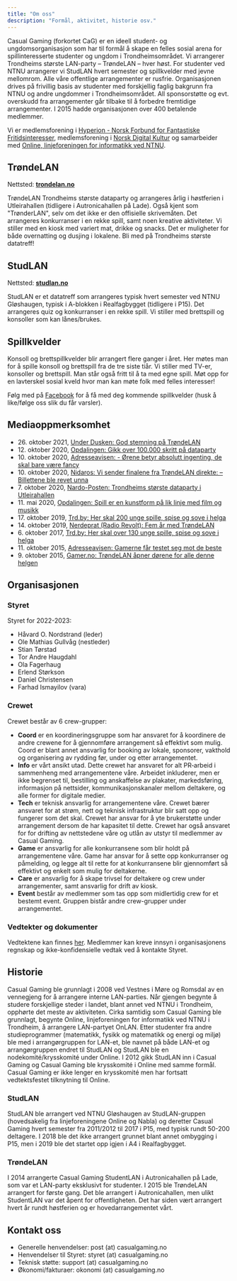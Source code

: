 ```yaml
---
title: "Om oss"
description: "Formål, aktivitet, historie osv."
---
```


Casual Gaming (forkortet CaG) er en ideell student- og ungdomsorganisasjon som har til formål å skape en felles sosial arena for spillinteresserte studenter og ungdom i Trondheimsområdet. Vi arrangerer Trondheims største LAN-party – TrøndeLAN – hver høst. For studenter ved NTNU arrangerer vi StudLAN hvert semester og spillkvelder med jevne mellomrom. Alle våre offentlige arrangementer er rusfrie. Organisasjonen drives på frivillig basis av studenter med forskjellig faglig bakgrunn fra NTNU og andre ungdommer i Trondheimsområdet. All sponsorstøtte og evt. overskudd fra arrangementer går tilbake til å forbedre fremtidige arrangementer. I 2015 hadde organisasjonen over 400 betalende medlemmer.

Vi er medlemsforening i [Hyperion - Norsk Forbund for Fantastiske Fritidsinteresser](http://n4f.no/), medlemsforening i [Norsk Digital Kultur](https://www.digitalkultur.no/) og samarbeider med [Online, linjeforeningen for informatikk ved NTNU](https://online.ntnu.no/).

## TrøndeLAN

Nettsted: **[trondelan.no](https://trondelan.no/)**

TrøndeLAN Trondheims største dataparty og arrangeres årlig i høstferien i Utleirahallen (tidligere i Autronicahallen på Lade). Også kjent som "TrønderLAN", selv om det ikke er den offisielle skrivemåten. Det arrangeres konkurranser i en rekke spill, samt noen kreative aktiviteter. Vi stiller med en kiosk med variert mat, drikke og snacks. Det er muligheter for både overnatting og dusjing i lokalene. Bli med på Trondheims største datatreff!

## StudLAN

Nettsted: **[studlan.no](https://studlan.no)**

StudLAN er et datatreff som arrangeres typisk hvert semester ved NTNU Gløshaugen, typisk i A-blokken i Realfagbygget (tidligere i P15). Det arrangeres quiz og konkurranser i en rekke spill. Vi stiller med brettspill og konsoller som kan lånes/brukes.

## Spillkvelder

Konsoll og brettspillkvelder blir arrangert flere ganger i året. Her møtes man for å spille konsoll og brettspill fra de tre siste tiår. Vi stiller med TV-er, konsoller og brettspill. Man står også fritt til å ta med egne spill. Møt opp for en lavterskel sosial kveld hvor man kan møte folk med felles interesser!

Følg med på [Facebook](https://www.facebook.com/CasualGamingTrondheim/) for å få med deg kommende spillkvelder (husk å like/følge oss slik du får varsler).

## Mediaoppmerksomhet

- 26\. oktober 2021, [Under Dusken: God stemning på TrøndeLAN](https://underdusken.no/e-sport-sport/god-stemning-pa-trondelan/296254)
- 12\. oktober 2020, [Opdalingen: Gikk over 100.000 skritt på dataparty](https://www.opdalingen.no/nyheter/2020/10/12/Gikk-over-100.000-skritt-p%C3%A5-dataparty-22806315.ece)
- 10\. oktober 2020, [Adresseavisen: - Ørene betyr absolutt ingenting, de skal bare være fancy](https://www.adressa.no/pluss/kultur/2020/10/10/%C3%98rene-betyr-absolutt-ingenting-de-skal-bare-v%C3%A6re-fancy-22801219.ece)
- 10\. oktober 2020, [Nidaros: Vi sender finalene fra TrøndeLAN direkte: – Billettene ble revet unna](https://www.nidaros.no/vi-sender-finalene-fra-trondelan-direkte-billettene-ble-revet-unna/s/5-113-112817)
- 7\. oktober 2020, [Nardo-Posten: Trondheims største dataparty i Utleirahallen](https://nardoposten.no/2020/10/trondheims-storste-dataparty-i-utleirahallen/)
- 11\. mai 2020, [Opdalingen: Spill er en kunstform på lik linje med film og musikk](https://www.opdalingen.no/nyheter/2020/05/11/Spill-er-en-kunstform-p%C3%A5-lik-linje-med-film-og-musikk-21798906.ece)
- 17\. oktober 2019, [Trd.by: Her skal 200 unge spille, spise og sove i helga](https://trd.by/aktuelt/2019/10/17/Her-skal-200-unge-spille-spise-og-sove-i-helga-20159427.ece)
- 14\. oktober 2019, [Nerdeprat (Radio Revolt): Fem år med TrøndeLAN](https://radiorevolt.no/post/fem-ar-med-trndelan)
- 6\. oktober 2017, [Trd.by: Her skal over 130 unge spille, spise og sove i helga](https://trd.by/event/2017/10/06/Her-skal-over-130-unge-spille-spise-og-sove-i-helga-15400017.ece)
- 11\. oktober 2015, [Adresseavisen: Gamerne får testet seg mot de beste](https://www.adressa.no/nyheter/trondheim/2015/10/11/Gamerne-f%C3%A5r-testet-seg-mot-de-beste-11669351.ece)
- 9\. oktober 2015, [Gamer.no: TrøndeLAN åpner dørene for alle denne helgen](https://www.gamer.no/artikler/trondelan-apner-dorene-for-alle/193159)

## Organisasjonen

### Styret

Styret for 2022-2023:

- Håvard O. Nordstrand (leder)
- Ole Mathias Gullvåg (nestleder)
- Stian Tørstad
- Tor Andre Haugdahl
- Ola Fagerhaug
- Erlend Størkson
- Daniel Christensen
- Farhad Ismayilov (vara)

### Crewet

Crewet består av 6 crew-grupper:

- **Coord** er en koordineringsgruppe som har ansvaret for å koordinere de andre crewene for å gjennomføre arrangement så effektivt som mulig. Coord er blant annet ansvarlig for booking av lokale, sponsorer, vakthold og organisering av rydding før, under og etter arrangementet.
- **Info** er vårt ansikt utad. Dette crewet har ansvaret for alt PR‐arbeid i sammenheng med arrangementene våre. Arbeidet inkluderer, men er ikke begrenset til, bestilling og anskaffelse av plakater, markedsføring, informasjon på nettsider, kommunikasjonskanaler mellom deltakere, og alle former for digitale medier.
- **Tech** er teknisk ansvarlig for arrangementene våre. Crewet bærer ansvaret for at strøm, nett og teknisk infrastruktur blir satt opp og fungerer som det skal. Crewet har ansvar for å yte brukerstøtte under arrangement dersom de har kapasitet til dette. Crewet har også ansvaret for for drifting av nettstedene våre og utlån av utstyr til medlemmer av Casual Gaming.
- **Game** er ansvarlig for alle konkurransene som blir holdt på arrangementene våre. Game har ansvar for å sette opp konkurranser og påmelding, og legge alt til rette for at konkurransene blir gjennomført så effektivt og enkelt som mulig for deltakerne.
- **Care** er ansvarlig for å skape trivsel for deltakere og crew under arrangementer, samt ansvarlig for drift av kiosk.
- **Event** består av medlemmer som tas opp som midlertidig crew for et bestemt event. Gruppen bistår andre crew-grupper under arrangementet.

### Vedtekter og dokumenter

Vedtektene kan finnes [her](https://link.casualgaming.no/vedtekter). Medlemmer kan kreve innsyn i organisasjonens regnskap og ikke-konfidensielle vedtak ved å kontakte Styret.

## Historie

Casual Gaming ble grunnlagt i 2008 ved Vestnes i Møre og Romsdal av en vennegjeng for å arrangere interne LAN-parties. Når gjengen begynte å studere forskjellige steder i landet, blant annet ved NTNU i Trondheim, opphørte det meste av aktiviteten. Cirka samtidig som Casual Gaming ble grunnlagt, begynte Online, linjeforeningen for informatikk ved NTNU i Trondheim, å arrangere LAN-partyet OnLAN. Etter studenter fra andre studieprogrammer (matematikk, fysikk og matematikk og energi og miljø) ble med i arrangørgruppen for LAN-et, ble navnet på både LAN-et og arrangørgruppen endret til StudLAN og StudLAN ble en nodekomité/krysskomité under Online. I 2012 gikk StudLAN inn i Casual Gaming og Casual Gaming ble krysskomité i Online med samme formål. Casual Gaming er ikke lenger en krysskomité men har fortsatt vedtektsfestet tilknytning til Online.

### StudLAN

StudLAN ble arrangert ved NTNU Gløshaugen av StudLAN-gruppen (hovedsakelig fra linjeforeningene Online og Nabla) og deretter Casual Gaming hvert semester fra 2011/2012 til 2017 i P15, med typisk rundt 50-200 deltagere. I 2018 ble det ikke arrangert grunnet blant annet ombygging i P15, men i 2019 ble det startet opp igjen i A4 i Realfagbygget.

### TrøndeLAN

I 2014 arrangerte Casual Gaming StudentLAN i Autronicahallen på Lade, som var et LAN-party eksklusivt for studenter. I 2015 ble TrøndeLAN arrangert for første gang. Det ble arrangert i Autronicahallen, men ulikt StudentLAN var det åpent for offentligheten. Det har siden vært arrangert hvert år rundt høstferien og er hovedarrangementet vårt.

## Kontakt oss

- Generelle henvendelser: post (at) casualgaming.no
- Henvendelser til Styret: styret (at) casualgaming.no
- Teknisk støtte: support (at) casualgaming.no
- Økonomi/fakturaer: okonomi (at) casualgaming.no
